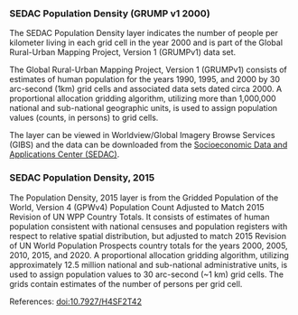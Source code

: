 ### SEDAC Population Density (GRUMP v1 2000)

The SEDAC Population Density layer indicates the  number of people per kilometer living in each grid cell in the year 2000 and is part of  the Global Rural-Urban Mapping Project, Version 1 (GRUMPv1) data set.

The Global Rural-Urban Mapping Project, Version 1 (GRUMPv1) consists of estimates of human population for the years 1990, 1995, and 2000 by 30 arc-second (1km) grid cells and associated data sets dated circa 2000. A proportional allocation gridding algorithm, utilizing more than 1,000,000 national and sub-national geographic units, is used to assign population values (counts, in persons) to grid cells.

The layer can be viewed in Worldview/Global Imagery Browse Services (GIBS) and the data can be downloaded from the [Socioeconomic Data and Applications Center (SEDAC)](http://sedac.ciesin.columbia.edu/data/set/grump-v1-population-density).   

### SEDAC Population Density, 2015
The Population Density, 2015 layer is from the Gridded Population of the World, Version 4 (GPWv4) Population Count Adjusted to Match 2015 Revision of UN WPP Country Totals. It consists of estimates of human population consistent with national censuses and population registers with respect to relative spatial distribution, but adjusted to match 2015 Revision of UN World Population Prospects country totals for the years 2000, 2005, 2010, 2015, and 2020. A proportional allocation gridding algorithm, utilizing approximately 12.5 million national and sub-national administrative units, is used to assign population values to 30 arc-second (~1 km) grid cells. The grids contain estimates of the number of persons per grid cell.

References: [doi:10.7927/H4SF2T42](https://dx.doi.org/10.7927/H4SF2T42)
